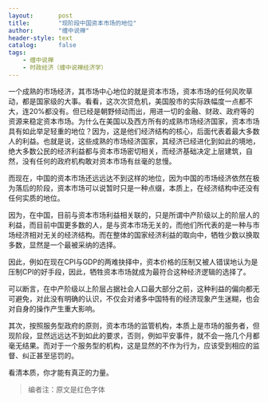 ```yaml
---
layout:       post
title:        "现阶段中国资本市场的地位"
author:       "缠中说禅"
header-style: text
catalog:      false
tags:
    - 缠中说禅
    - 时政经济（缠中说禅经济学）
---
```


一个成熟的市场经济，其市场中心地位的就是资本市场，资本市场的任何风吹草动，都是国家级的大事。看看，这次次贷危机，美国股市的实际跌幅度一点都不大，连20%都没有。但已经是朝野倾动而出，用进一切的金融、财政、政府等的资源来稳定资本市场。为什么在美国以及西方所有的成熟市场经济国家，资本市场具有如此举足轻重的地位？因为，这是他们经济结构的核心，后面代表着最大多数人的利益。也就是说，这些成熟的市场经济国家，其经济已经进化到如此的境地，绝大多数公民的经济利益都与资本市场密切相关，而经济基础决定上层建筑，自然，没有任何的政府机构敢对资本市场有丝毫的怠慢。



而现在，中国的资本市场还远远达不到这样的地位，因为中国的市场经济依然在极为落后的阶段，资本市场可以说暂时只是一种点缀，本质上，在经济结构中还没有任何实质的地位。



因为，在中国，目前与资本市场利益相关联的，只是所谓中产阶级以上的阶层人的利益，而目前中国更多数的人，是与资本市场无关的，而他们所代表的是一种与市场经济相对无关的经济结构。而在整体的国家经济利益的取向中，牺牲少数以换取多数，显然是一个最被采纳的选择。



因此，例如在现在CPI与GDP的两难抉择中，资本价格的压制又被人错误地认为是压制CPI的好手段，因此，牺牲资本市场就成为最符合这种经济逻辑的选择了。



可以断言，在中产阶级以上阶层占据社会人口最大部分之前，这种利益的偏向都无可避免，对此没有明确的认识，不仅会对诸多中国特有的经济现象产生迷糊，也会对自身的操作产生重大影响。



其次，按照服务型政府的原则，资本市场的监管机构，本质上是市场的服务者，但现阶段，显然远远达不到如此的要求，否则，例如平安事件，就不会一拖几个月都毫无结果。而对于一个服务型的机构，这是显然的不作为行为，应该受到相应的监督、纠正甚至惩罚的。



看清本质，你才能有真正的力量。



> 编者注：原文是红色字体
